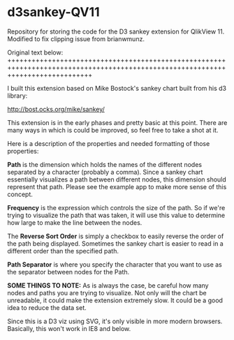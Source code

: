 d3sankey-QV11
==============

Repository for storing the code for the D3 sankey extension for QlikView 11. Modified to fix clipping issue from brianwmunz.

Original text below:
+++++++++++++++++++++++++++++++++++++++++++++++++++++++++++++++++++++++++++++++++++++++++++++++++++++++++++++++++++++++++++++++++

I built this extension based on Mike Bostock's sankey chart built from his d3 library:

http://bost.ocks.org/mike/sankey/

This extension is in the early phases and pretty basic at this point.  There are many ways in which is could be improved, so feel free to take a shot at it.

Here is a description of the properties and needed formatting of those properties:
 
**Path** is the dimension which holds the names of the different nodes separated by a character (probably a comma).  Since a sankey chart essentially visualizes a path between different nodes, this dimension should represent that path.  Please see the example app to make more sense of this concept.
 
**Frequency** is the expression which controls the size of the path.  So if we're trying to visualize the path that was taken, it will use this value to determine how large to make the line between the nodes.
 
The **Reverse Sort Order** is simply a checkbox to easily reverse the order of the path being displayed.  Sometimes the sankey chart is easier to read in a different order than the specified path.

**Path Separator** is where you specify the character that you want to use as the separator between nodes for the Path.
 
**SOME THINGS TO NOTE:**
As is always the case, be careful how many nodes and paths you are trying to visualize.  Not only will the chart be unreadable, it could make the extension extremely slow.  It could be a good idea to reduce the data set.

Since this is a D3 viz using SVG, it's only visible in more modern browsers.  Basically, this won't work in IE8 and below.
